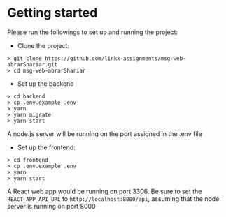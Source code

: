 # Getting started

Please run the followings to set up and running the project:

- Clone the project: 
```
> git clone https://github.com/linkx-assignments/msg-web-abrarShariar.git
> cd msg-web-abrarShariar
```

- Set up the backend
```
> cd backend
> cp .env.example .env
> yarn
> yarn migrate
> yarn start
```
A node.js server will be running on the port assigned in the .env file 


 - Set up the frontend:
```
> cd frontend
> cp .env.example .env
> yarn 
> yarn start
```
A React web app would be running on port 3306. Be sure to set the `REACT_APP_API_URL` to 
`http://localhost:8000/api`, assuming that the node server is running on port 8000




